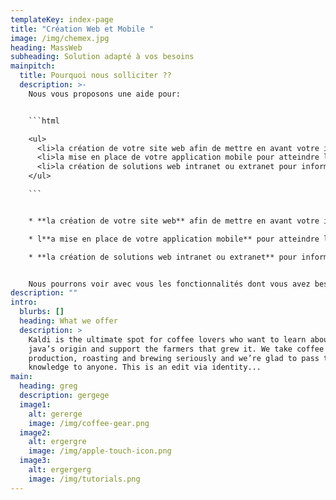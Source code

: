 ```yaml
---
templateKey: index-page
title: "Création Web et Mobile "
image: /img/chemex.jpg
heading: MassWeb
subheading: Solution adapté à vos besoins
mainpitch:
  title: Pourquoi nous solliciter ??
  description: >-
    Nous vous proposons une aide pour:


    ```html

    <ul>
      <li>la création de votre site web afin de mettre en avant votre image et de proposer vos services au plus grand nombre.</li>
      <li>la mise en place de votre application mobile pour atteindre les utilisateurs mobiles et avoir un accès simplifié à vos fonctionnalités.</li>
      <li>la création de solutions web intranet ou extranet pour informatiser votre gestion interne.</li>
    </ul>

    ```


    * **la création de votre site web** afin de mettre en avant votre image et de proposer vos services au plus grand nombre.

    * l**a mise en place de votre application mobile** pour atteindre les utilisateurs mobiles et avoir un accès simplifié à vos fonctionnalités.

    * **la création de solutions web intranet ou extranet** pour informatiser votre gestion interne.


    Nous pourrons voir avec vous les fonctionnalités dont vous avez besoin pour vous aider dans votre projet.
description: ""
intro:
  blurbs: []
  heading: What we offer
  description: >
    Kaldi is the ultimate spot for coffee lovers who want to learn about their
    java’s origin and support the farmers that grew it. We take coffee
    production, roasting and brewing seriously and we’re glad to pass that
    knowledge to anyone. This is an edit via identity...
main:
  heading: greg
  description: gergege
  image1:
    alt: gererge
    image: /img/coffee-gear.png
  image2:
    alt: ergergre
    image: /img/apple-touch-icon.png
  image3:
    alt: ergergerg
    image: /img/tutorials.png
---
```


